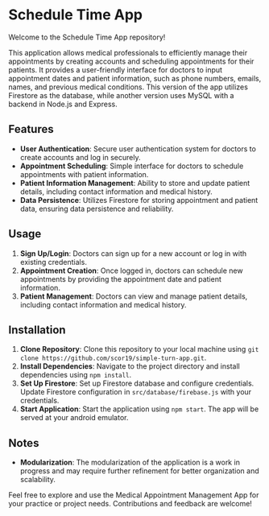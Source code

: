 # Schedule Time App

Welcome to the Schedule Time App repository!

This application allows medical professionals to efficiently manage their appointments by creating accounts and scheduling appointments for their patients. It provides a user-friendly interface for doctors to input appointment dates and patient information, such as phone numbers, emails, names, and previous medical conditions. This version of the app utilizes Firestore as the database, while another version uses MySQL with a backend in Node.js and Express.

## Features

- **User Authentication**: Secure user authentication system for doctors to create accounts and log in securely.
- **Appointment Scheduling**: Simple interface for doctors to schedule appointments with patient information.
- **Patient Information Management**: Ability to store and update patient details, including contact information and medical history.
- **Data Persistence**: Utilizes Firestore for storing appointment and patient data, ensuring data persistence and reliability.

## Usage

1. **Sign Up/Login**: Doctors can sign up for a new account or log in with existing credentials.
2. **Appointment Creation**: Once logged in, doctors can schedule new appointments by providing the appointment date and patient information.
3. **Patient Management**: Doctors can view and manage patient details, including contact information and medical history.

## Installation

1. **Clone Repository**: Clone this repository to your local machine using `git clone https://github.com/scor19/simple-turn-app.git`.
2. **Install Dependencies**: Navigate to the project directory and install dependencies using `npm install`.
3. **Set Up Firestore**: Set up Firestore database and configure credentials. Update Firestore configuration in `src/database/firebase.js` with your credentials.
4. **Start Application**: Start the application using `npm start`. The app will be served at your android emulator.

## Notes

- **Modularization**: The modularization of the application is a work in progress and may require further refinement for better organization and scalability.

Feel free to explore and use the Medical Appointment Management App for your practice or project needs. Contributions and feedback are welcome!
